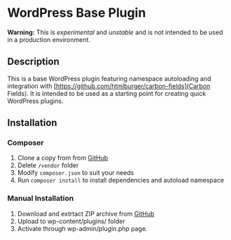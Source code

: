 # WordPress Base Plugin

**Warning:** This is _experimental_ and _unstable_ and is not intended to be used in a production environment.

## Description

This is a base WordPress plugin featuring namespace autoloading and integration with [https://github.com/htmlburger/carbon-fields](Carbon Fields). It is intended to be used as a starting point for creating quick WordPress plugins.

## Installation

### Composer

1. Clone a copy from from [GitHub](https://github.com/dmhendricks/wordpress-base-plugin)
2. Delete `/vendor` folder
3. Modify `composer.json` to suit your needs
4. Run `composer install` to install dependencies and autoload namespace

### Manual Installation

1. Download and extrtact ZIP archive from [GitHub](https://github.com/dmhendricks/https://github.com/dmhendricks/wordpress-base-plugin)
2. Upload to wp-content/plugins/ folder
3. Activate through wp-admin/plugin.php page.
